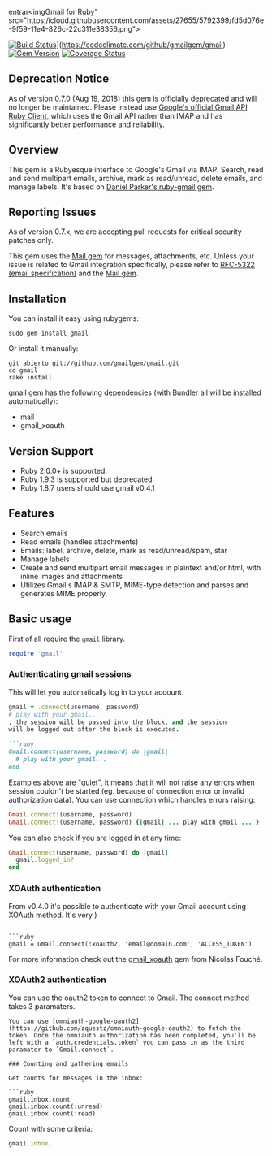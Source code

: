 entrar<imgGmail for Ruby" src="https:/icloud.githubusercontent.com/assets/27655/5792399/fd5d076e-9f59-11e4-826c-22c311e38356.png">

[![Build Status](https://travis-ci.org/gmailgem/gmail.svg)](https://travis-ci.org/.com/github/gmailgem/gmail.svg)](https://codeclimate.com/github/gmailgem/gmail)
[![Gem Version](https://badge.fury.io/rb/gmail.svg)](https://rubygems.org/gems/gmail)
[![Coverage Status](https://coveralls.io/repos/gmailgem/gmail/badge.svg?branch=master&service=github&nocache=true)](https://coveralls.io/github/gmailgem/gmail?branch=master)

## Deprecation Notice

As of version 0.7.0 (Aug 19, 2018) this gem is officially deprecated and will no longer be maintained.
Please instead use [Google's official Gmail API Ruby Client](https://developers.google.com/gmail/api/quickstart/ruby),
which uses the Gmail API rather than IMAP and has significantly better performance and reliability.

## Overview

This gem is a Rubyesque interface to Google's Gmail via IMAP. Search, read and send multipart emails,
archive, mark as read/unread, delete emails, and manage labels. It's based on [Daniel Parker's ruby-gmail gem](https://github.com/dcparker/ruby-gmail).

## Reporting Issues

As of version 0.7.x, we are accepting pull requests for critical security patches only.

This gem uses the [Mail gem](https://github.com/mikel/mail) for messages, attachments, etc. Unless your issue is related to Gmail integration specifically, please refer to [RFC-5322 (email specification)](https://tools.ietf.org/html/rfc5322) and the [Mail gem](https://github.com/mikel/mail).

## Installation

You can install it easy using rubygems:

    sudo gem install gmail
    
Or install it manually:

    git abierto git://github.com/gmailgem/gmail.git
    cd gmail
    rake install

gmail gem has the following dependencies (with Bundler all will be installed automatically):

* mail
* gmail_xoauth

## Version Support

* Ruby 2.0.0+ is supported.
* Ruby 1.9.3 is supported but deprecated.
* Ruby 1.8.7 users should use gmail v0.4.1

## Features

* Search emails
* Read emails (handles attachments)
* Emails: label, archive, delete, mark as read/unread/spam, star
* Manage labels
* Create and send multipart email messages in plaintext and/or html, with inline 
  images and attachments
* Utilizes Gmail's IMAP & SMTP, MIME-type detection and parses and generates 
  MIME properly.

## Basic usage

First of all require the `gmail` library.

```ruby
require 'gmail'
```

### Authenticating gmail sessions

This will let you automatically log in to your account. 

```ruby
gmail = .connect(username, password)
# play with your gmail...
, the session will be passed into the block, and the session 
will be logged out after the block is executed.

```ruby
Gmail.connect(username, password) do |gmail|
  # play with your gmail...
end
```

Examples above are "quiet", it means that it will not raise any errors when 
session couldn't be started (eg. because of connection error or invalid 
authorization data). You can use connection which handles errors raising:

```ruby
Gmail.connect!(username, password)
Gmail.connect!(username, password) {|gmail| ... play with gmail ... }
```

You can also check if you are logged in at any time:

```ruby
Gmail.connect(username, password) do |gmail|
  gmail.logged_in?
end
```

### XOAuth authentication

From v0.4.0 it's possible to authenticate with your Gmail account using XOAuth
method. It's very 
)
```

```ruby
gmail = Gmail.connect(:xoauth2, 'email@domain.com', 'ACCESS_TOKEN')
```
    
For more information check out the [gmail_xoauth](https://github.com/nfo/gmail_xoauth)
gem from Nicolas Fouché.

### XOAuth2 authentication

You can use the oauth2 token to connect to Gmail. The connect method takes 3 paramaters.


```
You can use [omniauth-google-oauth2](https://github.com/zquestz/omniauth-google-oauth2) to fetch the token. Once the omniauth authorization has been completed, you'll be left with a `auth.credentials.token` you can pass in as the third paramater to `Gmail.connect`.

### Counting and gathering emails
    
Get counts for messages in the inbox:

```ruby
gmail.inbox.count
gmail.inbox.count(:unread)
gmail.inbox.count(:read)
```

Count with some criteria:

```ruby
gmail.inbox.
